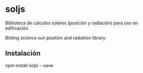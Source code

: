 soljs
=====

Biblioteca de cálculos solares (posición y radiación) para uso en edificación.

Bilding science sun position and radiation library.

## Instalación

  npm install soljs --save


